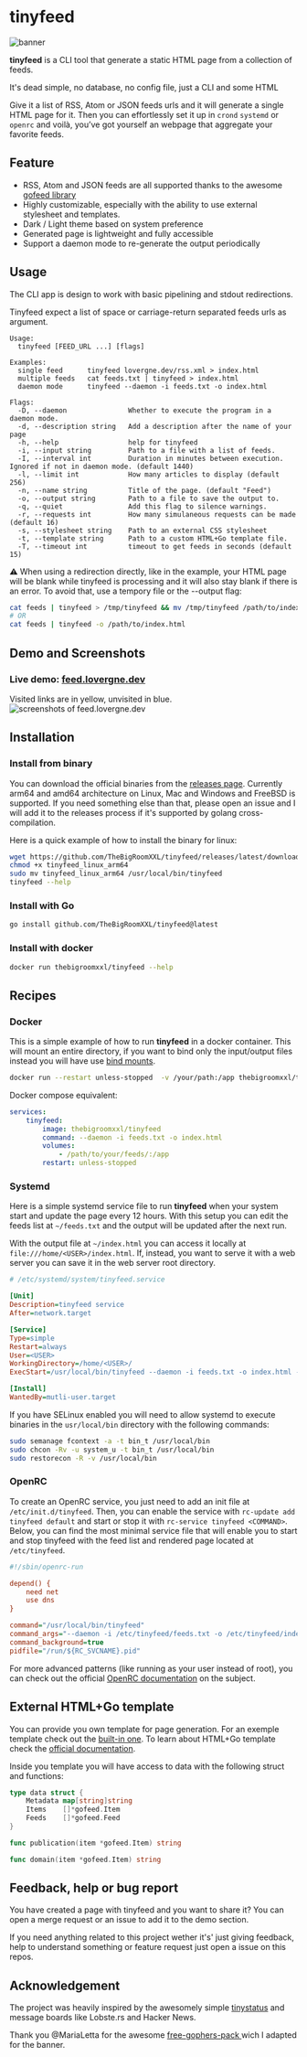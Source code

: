 # tinyfeed 

![banner](.images/banner.svg)

**tinyfeed** is a CLI tool that generate a static HTML page from a collection of feeds.

It's dead simple, no database, no config file, just a CLI and some HTML 

Give it a list of RSS, Atom or JSON feeds urls and it will generate a single HTML page for
it. Then you can effortlessly set it up in `crond` `systemd` or `openrc` and voilà, you’ve
got yourself an webpage that aggregate your favorite feeds.

## Feature

- RSS, Atom and JSON feeds are all supported thanks to the awesome 
[gofeed library](https://github.com/mmcdole/gofeed)
- Highly customizable, especially with the ability to use external stylesheet and templates.
- Dark / Light theme based on system preference
- Generated page is lightweight and fully accessible
- Support a daemon mode to re-generate the output periodically


## Usage

The CLI app is design to work with basic pipelining and stdout redirections.

Tinyfeed expect a list of space or carriage-return separated feeds urls as argument.

```
Usage:
  tinyfeed [FEED_URL ...] [flags]

Examples:
  single feed      tinyfeed lovergne.dev/rss.xml > index.html
  multiple feeds   cat feeds.txt | tinyfeed > index.html
  daemon mode      tinyfeed --daemon -i feeds.txt -o index.html 

Flags:
  -D, --daemon               Whether to execute the program in a daemon mode.
  -d, --description string   Add a description after the name of your page
  -h, --help                 help for tinyfeed
  -i, --input string         Path to a file with a list of feeds.
  -I, --interval int         Duration in minutes between execution. Ignored if not in daemon mode. (default 1440)
  -l, --limit int            How many articles to display (default 256)
  -n, --name string          Title of the page. (default "Feed")
  -o, --output string        Path to a file to save the output to.
  -q, --quiet                Add this flag to silence warnings.
  -r, --requests int         How many simulaneous requests can be made (default 16)
  -s, --stylesheet string    Path to an external CSS stylesheet
  -t, --template string      Path to a custom HTML+Go template file.
  -T, --timeout int          timeout to get feeds in seconds (default 15)
```

⚠️ When using a redirection directly, like in the example, your HTML page will be
blank while tinyfeed is processing and it will also stay blank if there is an error.
 To avoid that, use a tempory file or the --output flag: 

```bash
cat feeds | tinyfeed > /tmp/tinyfeed && mv /tmp/tinyfeed /path/to/index.html
# OR
cat feeds | tinyfeed -o /path/to/index.html

```

## Demo and Screenshots

### Live demo: [feed.lovergne.dev](https://feed.lovergne.dev/)

Visited links are in yellow, unvisited in blue. 
![screenshots of feed.lovergne.dev](/.images/screenshots.png)

## Installation

### Install from binary 

You can download the official binaries from the [releases page](https://github.com/TheBigRoomXXL/tinyfeed/releases/latest/). Currently arm64 and amd64 architecture on Linux, Mac and Windows and FreeBSD is supported. If you need something else than that, please open an issue and I will add it to the releases process if it's supported by golang 
cross-compilation.

Here is a quick example of how to install the binary for linux:

```bash
wget https://github.com/TheBigRoomXXL/tinyfeed/releases/latest/download/tinyfeed_linux_arm64
chmod +x tinyfeed_linux_arm64
sudo mv tinyfeed_linux_arm64 /usr/local/bin/tinyfeed
tinyfeed --help
```

### Install with Go

```bash 
go install github.com/TheBigRoomXXL/tinyfeed@latest
```

### Install with docker

```bash
docker run thebigroomxxl/tinyfeed --help
```


## Recipes

### Docker

This is a simple example of how to run **tinyfeed** in a docker container. This will mount
an entire directory, if you want to bind only the input/output files instead you will have
use [bind mounts](https://docs.docker.com/engine/storage/bind-mounts/).

```bash
docker run --restart unless-stopped  -v /your/path:/app thebigroomxxl/tinyfeed --daemon -i feeds.txt -o index.html
```

Docker compose equivalent:

```yaml
services:
    tinyfeed:
        image: thebigroomxxl/tinyfeed
        command: --daemon -i feeds.txt -o index.html
        volumes:
            - /path/to/your/feeds/:/app
        restart: unless-stopped
```


### Systemd

Here is a simple systemd service file to run **tinyfeed** when your system start and 
update the page every 12 hours. With this setup you can edit the feeds list at 
`~/feeds.txt` and the output will be updated after the next run. 

With the output file at `~/index.html` you can access it locally at `file:///home/<USER>/index.html`.
If, instead, you want to serve it with a web server you can save it in the web server root directory.

```ini
# /etc/systemd/system/tinyfeed.service

[Unit]
Description=tinyfeed service
After=network.target

[Service]
Type=simple
Restart=always
User=<USER>
WorkingDirectory=/home/<USER>/
ExecStart=/usr/local/bin/tinyfeed --daemon -i feeds.txt -o index.html -I 720

[Install]
WantedBy=mutli-user.target
```

If you have SELinux enabled you will need to allow systemd to execute binaries in the `usr/local/bin` directory with the following commands:
```bash
sudo semanage fcontext -a -t bin_t /usr/local/bin 
sudo chcon -Rv -u system_u -t bin_t /usr/local/bin 
sudo restorecon -R -v /usr/local/bin
```

### OpenRC

To create an OpenRC service, you just need to add an init file at `/etc/init.d/tinyfeed`.
Then, you can enable the service with `rc-update add tinyfeed default` and start or stop it with `rc-service tinyfeed <COMMAND>`. Below, you can find the most minimal service file that will enable you to start and stop tinyfeed with the feed list and rendered page located at `/etc/tinyfeed`.

```ini
#!/sbin/openrc-run

depend() {
	need net
	use dns 
}

command="/usr/local/bin/tinyfeed"
command_args="--daemon -i /etc/tinyfeed/feeds.txt -o /etc/tinyfeed/index.html"
command_background=true
pidfile="/run/${RC_SVCNAME}.pid"
```
For more advanced patterns (like running as your user instead of root), you can check out the official [OpenRC documentation](https://github.com/OpenRC/openrc/blob/master/service-script-guide.md) on the subject.


## External HTML+Go template 

You can provide you own template for page generation. For an exemple template
check out the [built-in one](https://github.com/TheBigRoomXXL/tinyfeed/blob/main/built-in).
To learn about HTML+Go template check the [official documentation](https://pkg.go.dev/html/template). 

Inside you template you will have access to data with the following struct and functions:

```go
type data struct {
    Metadata map[string]string
    Items    []*gofeed.Item
    Feeds    []*gofeed.Feed
}

func publication(item *gofeed.Item) string

func domain(item *gofeed.Item) string
```


## Feedback, help or bug report

You have created a page with tinyfeed and you want to share it? You can open a
merge request or an issue to add it to the demo section. 

If you need anything related to this project wether it's' just giving feedback,
help to understand something or feature request just open a issue on this repos.


## Acknowledgement

The project was heavily inspired by the awesomely simple [tinystatus](https://github.com/bderenzo/tinystatus)
and message boards like Lobste.rs and Hacker News.

Thank you @MariaLetta for the awesome [free-gophers-pack ](https://github.com/MariaLetta/free-gophers-pack)
wich I adapted for the banner.
